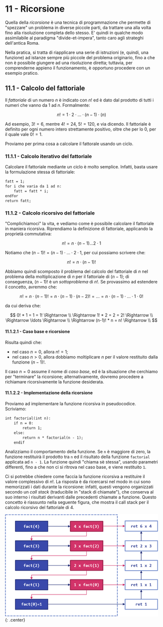 # 11 - Ricorsione

Quella della *ricorsione* è una tecnica di programmazione che permette di "spezzare" un problema in diverse piccole parti, da trattare una alla volta fino alla risoluzione completa dello stesso. E' quindi in qualche modo assimilabile al paradigma "divide-et-impera", tanto caro agli strateghi dell'antica Roma.

Nella pratica, si tratta di riapplicare una serie di istruzioni (e, quindi, una funzione) ad istanze sempre più piccole del problema originario, fino a che non è possibile giungere ad una risoluzione diretta; tuttavia, per comprenderne appieno il funzionamento, è opportuno procedere con un esempio pratico.

## 11.1 - Calcolo del fattoriale

Il *fattoriale* di un numero $n$ è indicato con $n!$ ed è dato dal prodotto di tutti i numeri che vanno da $1$ ad $n$. Formalmente:

$$
n! = 1 \cdot 2 \cdot \ldots \cdot (n-1) \cdot (n)
$$

Ad esempio, $3! = 6$, mentre $4! = 24$, $5! = 120$, e via dicendo. Il fattoriale è definito per ogni numero intero strettamente positivo, oltre che per lo $0$, per il quale vale $0!=1$.

Proviamo per prima cosa a calcolare il fattorale usando un ciclo.

### 11.1.1 - Calcolo iterativo del fattoriale

Calcolare il fattoriale mediante un ciclo è molto semplice. Infatti, basta usare la formulazione stessa di fattoriale:

```linenums="1"
fatt = 1;
for i che varia da 1 ad n:
	fatt = fatt * i;
endfor
return fatt;
```

### 11.1.2 - Calcolo ricorsivo del fattoriale

"Complichiamoci" la vita, e vediamo come è possibile calcolare il fattoriale in maniera ricorsiva. Riprendiamo la definizione di fattoriale, applicando la proprietà commutativa:

$$
n! = n \cdot(n-1) \ldots 2 \cdot 1
$$

Notiamo che $(n - 1)! = (n - 1) \cdot \ldots \cdot 2 \cdot 1$, per cui possiamo scrivere che:

$$
n! = n \cdot (n - 1)!
$$

Abbiamo quindi scomposto il problema del calcolo del fattoriale di $n$ nel problema della moltiplicazione di $n$ per il fattoriale di $(n-1)$; di conseguenza, $(n-1)!$ è un *sottoproblema* di $n!$. Se provassimo ad estendere il concetto, avremmo che:

$$
n! = n \cdot (n-1)! = n \cdot (n-1) \cdot (n-2)! = \ldots = n \cdot (n-1) \cdot \ldots \cdot 1 \cdot 0!
$$

da cui deriva che:

$$
0! * 1 = 1 = 1! \Rightarrow \\
\Rightarrow 1! * 2 = 2 = 2! \Rightarrow \\
\Rightarrow \ldots \Rightarrow \\
\Rightarrow (n-1)! * n = n! \Rightarrow \\
$$

#### 11.1.2.1 - Caso base e ricorsione

Risulta quindi che:

* nel caso $n=0$, allora $n! = 1$;
* nel caso $n > 0$, allora dobbiamo moltiplicare $n$ per il valore restituito dalla funzione $(n-1)!$.

Il caso $n =0$ assume il nome di *caso base*, ed è la situazione che cerchiamo per "terminare" la ricorsione; alternativamente, dovremo procedere a richiamare ricorsivamente la funzione desiderata.

#### 11.1.2.2 - Implementazione della ricorsione

Proviamo ad implementare la funzione ricorsiva in pseudocodice. Scriviamo:

```linenums="1"
int factorial(int n):
	if n = 0:
		return 1;
	else:
		return n * factorial(n - 1);
	endif
```

Analizziamo il comportamento della funzione. Se `n` è maggiore di zero, la funzione restituirà il prodotto tra `n` ed il risultato della funzione `factorial` applicata ad `n - 1`. La funzione quindi "chiama sè stessa", usando parametri differenti, fino a che non ci si ritrova nel caso base, e viene restituito `1`.

Ci si potrebbe chiedere come faccia la funzione ricorsiva a restituire il valore complessivo di $n!$. La risposta è da ricercarsi nel modo in cui sono memorizzati i dati durante la ricorsione: infatti, questi vengono organizzati secondo un *call stack* (traducibile in "stack di chiamate"), che conserva al suo interno i risultati derivanti dalle precedenti chiamate a funzione. Questo concetto è riassunto nella seguente figura, che mostra il call stack per il calcolo ricorsivo del fattoriale di 4.

![recursion](./images/call_stack.png){: .center}
